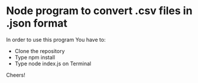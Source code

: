 # Node program to convert .csv files in .json format

In order to use this program You have to:

* Clone the repository
* Type npm install
* Type node index.js on Terminal

Cheers!
